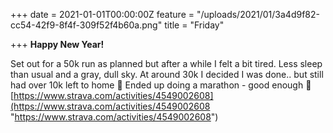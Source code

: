 +++
date = 2021-01-01T00:00:00Z
feature = "/uploads/2021/01/3a4d9f82-cc54-42f9-8f4f-309f52f4b60a.png"
title = "Friday"

+++
**Happy New Year!**

Set out for a 50k run as planned but after a while I felt a bit tired. Less sleep than usual and a gray, dull sky. At around 30k I decided I was done.. but still had over 10k left to home 🙈 Ended up doing a marathon - good enough 🙂 [https://www.strava.com/activities/4549002608](https://www.strava.com/activities/4549002608 "https://www.strava.com/activities/4549002608")